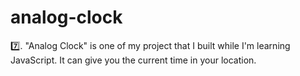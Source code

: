 # analog-clock
7️⃣. "Analog Clock" is one of my project that I built while I'm learning JavaScript. It can give you the current time in your location.
